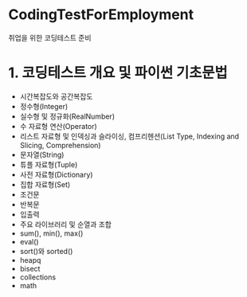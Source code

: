 # CodingTestForEmployment
취업을 위한 코딩테스트 준비

# 1. 코딩테스트 개요 및 파이썬 기초문법
  * 시간복잡도와 공간복잡도
  * 정수형(Integer)
  * 실수형 및 정규화(RealNumber)
  * 수 자료형 연산(Operator)
  * 리스트 자료형 및 인덱싱과 슬라이싱, 컴프리헨션(List Type, Indexing and Slicing, Comprehension)
  * 문자열(String)
  * 튜플 자료형(Tuple)
  * 사전 자료형(Dictionary)
  * 집합 자료형(Set)
  * 조건문
  * 반복문
  * 입출력
  * 주요 라이브러리 및 순열과 조합
  * sum(), min(), max()
  * eval()
  * sort()와 sorted()
  * heapq
  * bisect
  * collections
  * math
